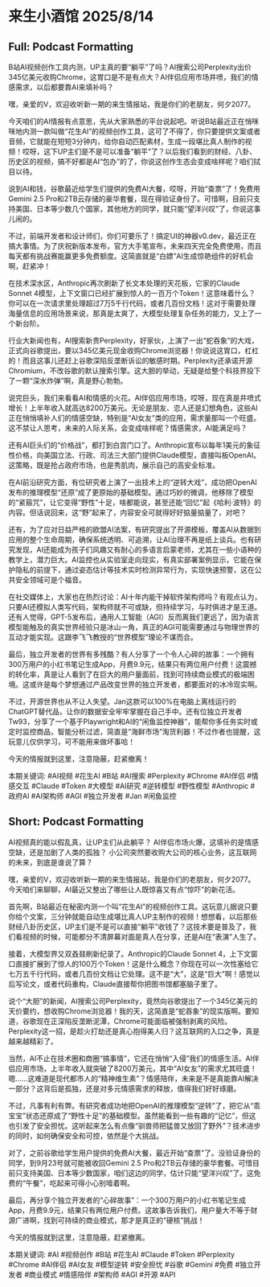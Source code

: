 # 来生小酒馆 2025/8/14

## Full: Podcast Formatting 

B站AI视频创作工具内测，UP主真的要“躺平”了吗？AI搜索公司Perplexity出价345亿美元收购Chrome，这胃口是不是有点大？AI伴侣应用市场井喷，我们的情感需求，以后都要靠AI来填补吗？

嘿，亲爱的V，欢迎收听新一期的来生情报站，我是你们的老朋友，何夕2077。

今天咱们的AI情报有点意思，先从大家熟悉的平台说起吧。听说B站最近正在悄咪咪地内测一款叫做“花生AI”的视频创作工具，这可了不得了，你只要提供文案或者音频，它就能在短短3分钟内，给你自动匹配素材，生成一段堪比真人制作的视频！哎呀，这下UP主们是不是可以准备“躺平”了？以后我们看到的财经、八卦、历史区的视频，搞不好都是AI“包办”的了，你说这创作生态会变成啥样呢？咱们拭目以待。

说到AI和钱，谷歌最近给学生们提供的免费AI大餐，哎呀，开始“查票”了！免费用Gemini 2.5 Pro和2TB云存储的豪华套餐，现在得验证身份了。可惜啊，目前只支持美国、日本等少数几个国家，其他地方的同学，就只能“望洋兴叹”了，你说这事儿闹的。

不过，前端开发者和设计师们，你们可要乐了！搞定UI的神器v0.dev，最近正在搞大事情。为了庆祝新版本发布，官方大手笔宣布，未来四天完全免费使用，而且每天都有挑战赛能赢更多免费额度。这简直就是“白嫖”AI生成惊艳组件的好机会啊，赶紧冲！

在技术深水区，Anthropic再次刷新了长文本处理的天花板，它家的Claude Sonnet 4模型，上下文窗口已经扩展到惊人的一百万个Token！这意味着什么？你可以在一次请求里处理超过7万5千行代码，或者几百份文档！这对于需要处理海量信息的应用场景来说，那真是太爽了，大模型处理复杂任务的能力，又上了一个新台阶。

行业大新闻也有，AI搜索新贵Perplexity，好家伙，上演了一出“蛇吞象”的大戏，正式向谷歌提出，要以345亿美元现金收购Chrome浏览器！你说说这胃口，杠杠的！而且这事儿还赶上谷歌深陷反垄断诉讼的敏感时期。Perplexity还承诺开源Chromium，不改谷歌的默认搜索引擎。这大胆的举动，无疑是给整个科技界投下了一颗“深水炸弹”啊，真是野心勃勃。

说完巨头，我们来看看AI和情感的火花。AI伴侣应用市场，哎呀，现在真是井喷式增长！上半年收入就高达8200万美元。无论是朋友、恋人还是幻想角色，这些AI正在悄悄填补人们的情感空缺，特别是“AI女友”类的应用，需求量那叫一个旺盛。这不禁让人思考，未来的人际关系，会变成啥样呢？情感需求，AI能满足吗？

还有AI巨头们的“价格战”，都打到白宫门口了。Anthropic宣布以每年1美元的象征性价格，向美国立法、行政、司法三大部门提供Claude模型，直接叫板OpenAI。这策略，既是抢占政府市场，也是秀肌肉，展示自己的高安全标准。

在AI前沿研究方面，有位研究者上演了一出技术上的“逆转大戏”，成功把OpenAI发布的推理模型“还原”成了更原始的基础模型。通过巧妙的微调，他移除了模型的“紧箍咒”，让它变得“野性”十足，啥都能说，甚至还能“回忆”起《哈利·波特》的内容。但话说回来，这“野”起来了，内容安全可就得好好掂量掂量了，对吧？

还有，为了应对日益严格的欧盟AI法案，有研究提出了开源模板，覆盖AI从数据到应用的整个生命周期，确保系统透明、可追溯，让AI治理不再是纸上谈兵。也有研究发现，AI还能成为孩子们风趣又有耐心的多语言启蒙老师，尤其在一些小语种的教学上，潜力巨大。AI监控也从实验室走向现实，有真实部署案例显示，它能在保护隐私的前提下，通过姿态估计等技术实时检测异常行为，实现快速预警，这在公共安全领域可是个福音。

在社交媒体上，大家也在热烈讨论：AI十年内能干掉软件架构师吗？有观点认为，只要AI还模拟人类写代码，架构师就不可或缺，但持续学习，与时俱进才是王道。还有人觉得，GPT-5发布后，通用人工智能（AGI）反而离我们更远了，因为语言模型能触及的真实世界经验只是冰山一角，真正的AGI可能需要通过与物理世界的互动才能实现。这跟李飞飞教授的“世界模型”理论不谋而合。

最后，独立开发者的世界有多残酷？有人分享了一个令人心碎的故事：一个拥有300万用户的小红书笔记生成App，月费9.9元，结果只有两位用户付费！这震撼的转化率，真是让人看到了在巨大的用户量面前，找到可持续商业模式的极端困境。这或许是每个梦想通过产品改变世界的独立开发者，都要面对的冰冷现实啊。

不过，开源世界也从不让人失望。Jan这款可以100%在电脑上离线运行的ChatGPT替代品，让你的数据安全牢牢掌握在自己手中。还有位独立开发者Tw93，分享了一个基于Playwright和AI的“闲鱼监控神器”，能帮你多任务实时或定时监控商品，智能分析过滤，简直是“海鲜市场”淘货利器！不过作者也提醒，这玩意儿仅供学习，可不能用来做坏事哈！

今天的情报就到这里，注意隐蔽，赶紧撤离！

本期关键词:
#AI视频
#花生AI
#B站
#AI搜索
#Perplexity
#Chrome
#AI伴侣
#情感交互
#Claude
#Token
#大模型
#AI研究
#逆转模型
#野性模型
#Anthropic
#政府AI
#AI架构师
#AGI
#独立开发者
#Jan
#闲鱼监控

## Short: Podcast Formatting 

AI视频真的能以假乱真，让UP主们从此躺平？
AI伴侣市场火爆，这填补的是情感空缺，还是加剧了人类的孤独？
小公司突然要收购大公司的核心业务，这互联网的未来，到底是谁说了算？

嘿，亲爱的V，欢迎收听新一期的来生情报站，我是你们的老朋友，何夕2077。今天咱们来聊聊，AI最近又整出了哪些让人既惊喜又有点“惊吓”的新花活。

首先啊，B站最近在秘密内测一个叫“花生AI”的视频创作工具。这玩意儿据说只要你给个文案，三分钟就能自动生成堪比真人UP主制作的视频！想想看，以后那些财经八卦历史区，UP主们是不是可以直接“躺平”收钱了？这技术要是普及了，我们看视频的时候，可能都分不清屏幕对面是真人在分享，还是AI在“表演”人生了。

接着，大模型界又双叒叕刷新纪录了。Anthropic的Claude Sonnet 4，上下文窗口直接扩展到了惊人的100万个Token！这是什么概念？你现在可以一次性塞给它七万五千行代码，或者几百份文档让它处理。这不是“大”，这是“巨大”啊！感觉以后写论文，或者代码重构，Claude直接帮你把图书馆都塞脑子里了。

说个“大胆”的新闻，AI搜索公司Perplexity，竟然向谷歌提出了一个345亿美元的天价要约，想收购Chrome浏览器！我的天，这简直是“蛇吞象”的现实版啊。要知道，谷歌现在正深陷反垄断泥潭，Chrome可能面临被强制剥离的风险。Perplexity这一招，是趁火打劫还是真心抱得美人归？这互联网的入口之争，真是越来越精彩了。

当然，AI不止在技术圈和商圈“搞事情”，它还在悄悄“入侵”我们的情感生活。AI伴侣应用市场，上半年收入就突破了8200万美元，其中“AI女友”的需求尤其旺盛！嗯……这难道是现代都市人的“精神维生素”？情感陪伴，未来是不是真能靠AI解决一部分？这背后是孤独，还是对多元情感需求的释放，值得我们好好琢磨。

不过，凡事有利有弊。有研究者成功地把OpenAI的推理模型“逆转”了，把它从“乖宝宝”状态还原成了“野性十足”的基础模型。虽然能看到一些有趣的“记忆”，但这也引发了安全担忧。这听起来怎么有点像“驯兽师把猛兽又放回了野外”？技术进步的同时，如何确保安全和可控，依然是个大挑战。

对了，之前谷歌给学生用户提供的免费AI大餐，最近开始“查票”了。没验证身份的同学，到9月23号就可能被收回Gemini 2.5 Pro和2TB云存储的豪华套餐。可惜目前只支持美国、日本等少数国家，咱们这边的同学，估计只能“望洋兴叹”了。这免费的“午餐”，吃起来可得小心别噎着啊。

最后，再分享个独立开发者的“心碎故事”：一个300万用户的小红书笔记生成App，月费9.9元，结果只有两位用户付费。这故事告诉我们，用户量大不等于财源广进啊，找到可持续的商业模式，那才是真正的“硬核”挑战！

今天的情报就到这里，注意隐蔽，赶紧撤离。

本期关键词:
#AI #视频创作 #B站 #花生AI #Claude #Token #Perplexity #Chrome #AI伴侣 #AI女友 #模型逆转 #安全担忧 #谷歌 #Gemini #免费 #独立开发者 #商业模式 #情感陪伴 #架构师 #AGI #开源 #API